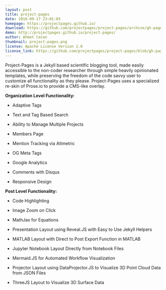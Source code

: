 ```yaml
---
layout: post
title: project-pages
date: 2016-09-17 23:01:03
homepage: https://projectpages.github.io/
download: https://github.com/projectpages/project-pages/archive/gh-pages.zip
demo: http://projectpages.github.io/project-pages/
author: Ahmet Cecen
thumbnail: project-pages.png
license: Apache License Version 2.0
license_link: https://github.com/projectpages/project-pages/blob/gh-pages/LICENSE.md
---
```


Project-Pages is a Jekyll based scientific blogging tool, made easily accessible to the non-coder researcher through simple heavily opinionated templates, while preserving the freedom of the code savvy user to customize all functionality as they please. Project-Pages uses a specialized re-skin of Prose.io to provide a CMS-like overlay.

**Organization Level Functionality:**

* Adaptive Tags

* Text and Tag Based Search 

* Ability to Manage Multiple Projects

* Members Page

* Mention Tracking via Altmetric

* OG Meta Tags

* Google Analytics

* Comments with Disqus

* Responsive Design

**Post Level Functionality:**

* Code Highlighting

* Image Zoom on Click

* MathJax for Equations

* Presentation Layout using Reveal.JS with Easy to Use Jekyll Helpers

* MATLAB Layout with Direct to Post Export Function in MATLAB

* Jupyter Notebook Layout Directly from Notebook Files 

* Mermaid.JS for Automated Workflow Visualization

* Projector Layout using DataProjector.JS to Visualize 3D Point Cloud Data from JSON Files

* ThreeJS Layout to Visualize 3D Surface Data
